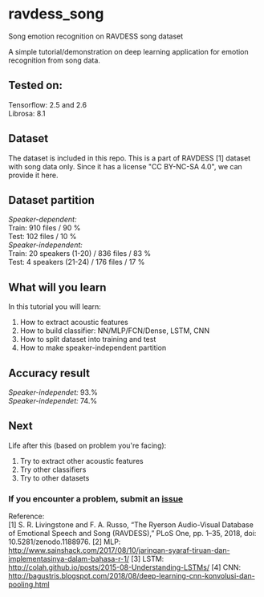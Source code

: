 # ravdess_song
Song emotion recognition on RAVDESS song dataset   

A simple tutorial/demonstration on deep learning application for emotion recognition from song data.  

## Tested on:  
Tensorflow:  2.5 and 2.6  
Librosa: 8.1  

## Dataset 
The dataset is included in this repo. This is a part of RAVDESS [1] dataset with song data only.
Since it has a license "CC BY-NC-SA 4.0", we can provide it here.

## Dataset partition
*Speaker-dependent:*    
Train: 910 files / 90 %   
Test: 102 files / 10 %    
*Speaker-independent:*  
Train: 20 speakers (1-20) / 836 files /  83 %  
Test: 4 speakers (21-24) / 176 files / 17 %   

## What will you learn
In this tutorial you will learn:  
1. How to extract acoustic features  
2. How to build classifier: NN/MLP/FCN/Dense, LSTM, CNN  
3. How to split dataset into training and test  
4. How to make speaker-independent partition  

## Accuracy result  
*Speaker-independet:* 93.%  
*Speaker-independet:* 74.%  

## Next
Life after this (based on problem you're facing):    
1. Try to extract other acoustic features
2. Try other classifiers
3. Try to other datasets

### If you encounter a problem, submit an [issue](https://github.com/bagustris/ravdess_song/issues)

Reference:  
[1] S. R. Livingstone and F. A. Russo, “The Ryerson Audio-Visual Database of Emotional Speech and Song (RAVDESS),” PLoS One, pp. 1–35, 2018, doi: 10.5281/zenodo.1188976.
[2] MLP: http://www.sainshack.com/2017/08/10/jaringan-syaraf-tiruan-dan-implementasinya-dalam-bahasa-r-1/
[3] LSTM: http://colah.github.io/posts/2015-08-Understanding-LSTMs/
[4] CNN: http://bagustris.blogspot.com/2018/08/deep-learning-cnn-konvolusi-dan-pooling.html

